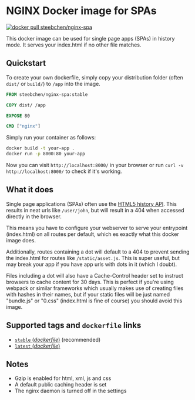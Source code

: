 # NGINX Docker image for SPAs

[![docker pull steebchen/nginx-spa][image shield]][docker hub]

This docker image can be used for single page apps (SPAs) in history mode. It serves your index.html if no other file matches.

## Quickstart

To create your own dockerfile, simply copy your distribution folder (often `dist/` or `build/`) to `/app` into the image.

```Dockerfile
FROM steebchen/nginx-spa:stable

COPY dist/ /app

EXPOSE 80

CMD ["nginx"]
```

Simply run your container as follows:

```bash
docker build -t your-app .
docker run -p 8000:80 your-app
```

Now you can visit `http://localhost:8000/` in your browser or run `curl -v http://localhost:8000/` to check if it's working.

## What it does

Single page applications (SPAs) often use the [HTML5 history API][history api]. This results in neat urls like `/user/john`, but will result in a 404 when accessed directly in the browser.

This means you have to configure your webserver to serve your entrypoint (index.html) on all routes per default, which es exactly what this docker image does.

Additionally, routes containing a dot will default to a 404 to prevent sending the index.html for routes like `/static/asset.js`.
This is super useful, but may break your app if you have app urls with dots in it (which I doubt).

Files including a dot will also have a Cache-Control header set to instruct browsers to cache content for 30 days. This is perfect if you're using webpack or similar frameworks which usually makes use of creating files with hashes in their names, but if your static files will be just named "bundle.js" or "0.css" (index.html is fine of course) you should avoid this image.

## Supported tags and `dockerfile` links

- [`stable` (*dockerfile*)][stable] (recommended)
- [`latest` (*dockerfile*)][latest]

## Notes

- Gzip is enabled for html, xml, js and css
- A default public caching header is set
- The nginx daemon is turned off in the settings

[history api]: https://developer.mozilla.org/en-US/docs/Web/API/History_API
[latest]: https://github.com/steebchen/nginx-spa/blob/master/dockerfile
[stable]: https://github.com/steebchen/nginx-spa/blob/stable/dockerfile
[base image]: https://github.com/nginxinc/docker-nginx
[image shield]: https://img.shields.io/badge/dockerhub-steebchen%2Fnginx--spa-blue.svg
[docker hub]: https://registry.hub.docker.com/u/steebchen/nginx-spa/
